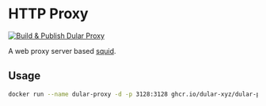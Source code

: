 # HTTP Proxy

[![Build & Publish Dular Proxy](https://github.com/dular-xyz/dular-proxy/actions/workflows/publish.yml/badge.svg)](https://github.com/dular-xyz/dular-proxy/actions/workflows/publish.yml)

A web proxy server based [squid](https://ubuntu.com/server/docs/proxy-servers-squid).

## Usage

```bash
docker run --name dular-proxy -d -p 3128:3128 ghcr.io/dular-xyz/dular-proxy:v1.0.3
```


